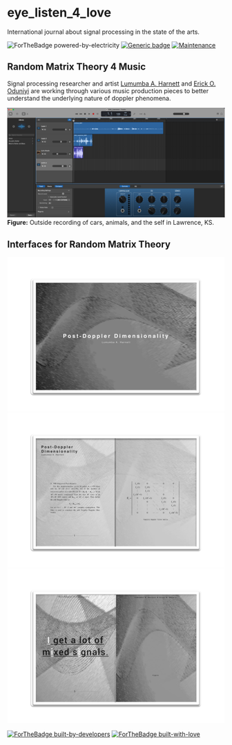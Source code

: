 # eye_listen_4_love
International journal about signal processing in the state of the arts.

![ForTheBadge powered-by-electricity](http://ForTheBadge.com/images/badges/powered-by-electricity.svg)
[![Generic badge](https://img.shields.io/badge/leaf_expression-ENGINE-<COLOR>.svg)](https://shields.io/)
[![Maintenance](https://img.shields.io/badge/Maintained%3F-YES-green.svg)](https://GitHub.com/Naereen/StrapDown.js/graphs/commit-activity)

## Random Matrix Theory 4 Music
Signal processing researcher and artist [Lumumba A. Harnett](https://graduate.ku.edu/2014-chancellors-fellows) and [Erick O. Oduniyi](https://scholar.google.com/citations?user=1ApryN8AAAAJ&hl=en) are working through various music production pieces to better understand the underlying nature of doppler phenomena.

![](Working_On_Music.png)
**Figure:** Outside recording of cars, animals, and the self in Lawrence, KS. 

## Interfaces for Random Matrix Theory
![](cover_1.png)
![](digital_ex_spread.png)
![](digital_ex_spread_template.png)

[![ForTheBadge built-by-developers](http://ForTheBadge.com/images/badges/built-by-developers.svg)](https://GitHub.com/Naereen/)
[![ForTheBadge built-with-love](http://ForTheBadge.com/images/badges/built-with-love.svg)](https://GitHub.com/Naereen/)
